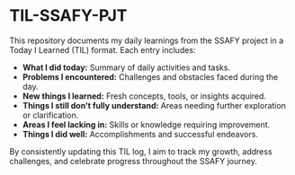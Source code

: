 # TIL-SSAFY-PJT

This repository documents my daily learnings from the SSAFY project in a Today I Learned (TIL) format. Each entry includes:

- **What I did today:** Summary of daily activities and tasks.
- **Problems I encountered:** Challenges and obstacles faced during the day.
- **New things I learned:** Fresh concepts, tools, or insights acquired.
- **Things I still don’t fully understand:** Areas needing further exploration or clarification.
- **Areas I feel lacking in:** Skills or knowledge requiring improvement.
- **Things I did well:** Accomplishments and successful endeavors.

By consistently updating this TIL log, I aim to track my growth, address challenges, and celebrate progress throughout the SSAFY journey.
